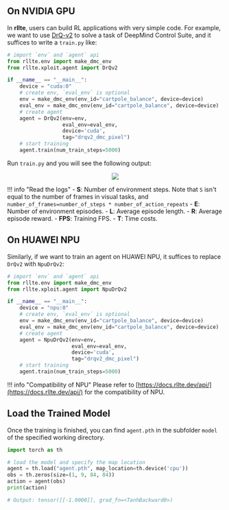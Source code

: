 ## On NVIDIA GPU
In **rllte**, users can build RL applications with very simple code. For example, 
we want to use [DrQ-v2](https://openreview.net/forum?id=_SJ-_yyes8) to solve a task of DeepMind Control Suite, and 
it suffices to write a `train.py` like:

``` py title="train.py"
# import `env` and `agent` api
from rllte.env import make_dmc_env 
from rllte.xploit.agent import DrQv2

if __name__ == "__main__":
    device = "cuda:0"
    # create env, `eval_env` is optional
    env = make_dmc_env(env_id="cartpole_balance", device=device)
    eval_env = make_dmc_env(env_id="cartpole_balance", device=device)
    # create agent
    agent = DrQv2(env=env, 
                  eval_env=eval_env, 
                  device='cuda',
                  tag="drqv2_dmc_pixel")
    # start training
    agent.train(num_train_steps=5000)
```

Run `train.py` and you will see the following output:
<div align=center>
<img src='../../assets/images/rl_training_gpu.png'>
</div>

!!! info "Read the logs"
    - **S**: Number of environment steps. Note that `S` isn't equal to the number of frames in visual tasks, and `number_of_frames=number_of_steps * number_of_action_repeats`
    - **E**: Number of environment episodes.
    - **L**: Average episode length.
    - **R**: Average episode reward.
    - **FPS**: Training FPS.
    - **T**: Time costs.

## On HUAWEI NPU
Similarly, if we want to train an agent on HUAWEI NPU, it suffices to replace `DrQv2` with `NpuDrQv2`:
``` py title="train.py"
# import `env` and `agent` api
from rllte.env import make_dmc_env 
from rllte.xploit.agent import NpuDrQv2

if __name__ == "__main__":
    device = "npu:0"
    # create env, `eval_env` is optional
    env = make_dmc_env(env_id="cartpole_balance", device=device)
    eval_env = make_dmc_env(env_id="cartpole_balance", device=device)
    # create agent
    agent = NpuDrQv2(env=env, 
                     eval_env=eval_env, 
                     device='cuda',
                     tag="drqv2_dmc_pixel")
    # start training
    agent.train(num_train_steps=5000)
```

!!! info "Compatibility of NPU"
    Please refer to [https://docs.rllte.dev/api/](https://docs.rllte.dev/api/) for the compatibility of NPU.

## Load the Trained Model
Once the training is finished, you can find `agent.pth` in the subfolder `model` of the specified working directory.

``` py title="play.py"
import torch as th

# load the model and specify the map location
agent = th.load("agent.pth", map_location=th.device('cpu'))
obs = th.zeros(size=(1, 9, 84, 84))
action = agent(obs)
print(action)

# Output: tensor([[-1.0000]], grad_fn=<TanhBackward0>)
```